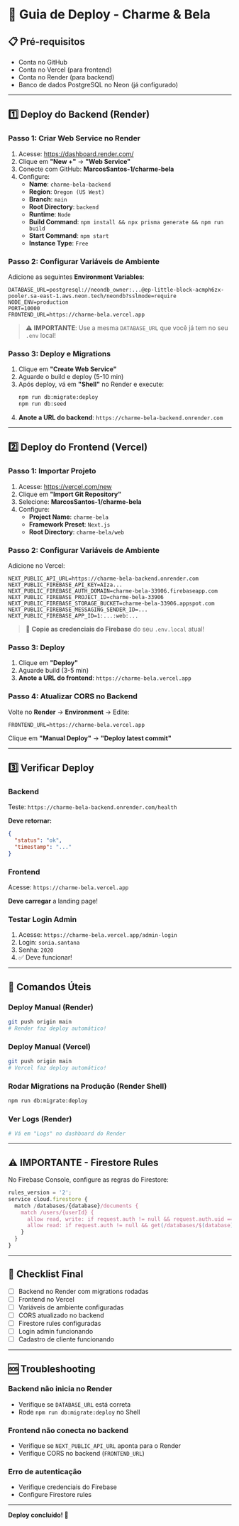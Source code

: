 # 🚀 Guia de Deploy - Charme & Bela

## 📋 Pré-requisitos

- Conta no GitHub
- Conta no Vercel (para frontend)
- Conta no Render (para backend)
- Banco de dados PostgreSQL no Neon (já configurado)

---

## 1️⃣ Deploy do Backend (Render)

### Passo 1: Criar Web Service no Render

1. Acesse: https://dashboard.render.com/
2. Clique em **"New +"** → **"Web Service"**
3. Conecte com GitHub: **MarcosSantos-1/charme-bela**
4. Configure:
   - **Name**: `charme-bela-backend`
   - **Region**: `Oregon (US West)`
   - **Branch**: `main`
   - **Root Directory**: `backend`
   - **Runtime**: `Node`
   - **Build Command**: `npm install && npx prisma generate && npm run build`
   - **Start Command**: `npm start`
   - **Instance Type**: `Free`

### Passo 2: Configurar Variáveis de Ambiente

Adicione as seguintes **Environment Variables**:

```
DATABASE_URL=postgresql://neondb_owner:...@ep-little-block-acmph6zx-pooler.sa-east-1.aws.neon.tech/neondb?sslmode=require
NODE_ENV=production
PORT=10000
FRONTEND_URL=https://charme-bela.vercel.app
```

> ⚠️ **IMPORTANTE**: Use a mesma `DATABASE_URL` que você já tem no seu `.env` local!

### Passo 3: Deploy e Migrations

1. Clique em **"Create Web Service"**
2. Aguarde o build e deploy (5-10 min)
3. Após deploy, vá em **"Shell"** no Render e execute:
   ```bash
   npm run db:migrate:deploy
   npm run db:seed
   ```
4. **Anote a URL do backend**: `https://charme-bela-backend.onrender.com`

---

## 2️⃣ Deploy do Frontend (Vercel)

### Passo 1: Importar Projeto

1. Acesse: https://vercel.com/new
2. Clique em **"Import Git Repository"**
3. Selecione: **MarcosSantos-1/charme-bela**
4. Configure:
   - **Project Name**: `charme-bela`
   - **Framework Preset**: `Next.js`
   - **Root Directory**: `charme-bela/web`

### Passo 2: Configurar Variáveis de Ambiente

Adicione no Vercel:

```
NEXT_PUBLIC_API_URL=https://charme-bela-backend.onrender.com
NEXT_PUBLIC_FIREBASE_API_KEY=AIza...
NEXT_PUBLIC_FIREBASE_AUTH_DOMAIN=charme-bela-33906.firebaseapp.com
NEXT_PUBLIC_FIREBASE_PROJECT_ID=charme-bela-33906
NEXT_PUBLIC_FIREBASE_STORAGE_BUCKET=charme-bela-33906.appspot.com
NEXT_PUBLIC_FIREBASE_MESSAGING_SENDER_ID=...
NEXT_PUBLIC_FIREBASE_APP_ID=1:...:web:...
```

> 📝 **Copie as credenciais do Firebase** do seu `.env.local` atual!

### Passo 3: Deploy

1. Clique em **"Deploy"**
2. Aguarde build (3-5 min)
3. **Anote a URL do frontend**: `https://charme-bela.vercel.app`

### Passo 4: Atualizar CORS no Backend

Volte no **Render** → **Environment** → Edite:
```
FRONTEND_URL=https://charme-bela.vercel.app
```

Clique em **"Manual Deploy"** → **"Deploy latest commit"**

---

## 3️⃣ Verificar Deploy

### Backend

Teste: `https://charme-bela-backend.onrender.com/health`

**Deve retornar:**
```json
{
  "status": "ok",
  "timestamp": "..."
}
```

### Frontend

Acesse: `https://charme-bela.vercel.app`

**Deve carregar** a landing page!

### Testar Login Admin

1. Acesse: `https://charme-bela.vercel.app/admin-login`
2. Login: `sonia.santana`
3. Senha: `2020`
4. ✅ Deve funcionar!

---

## 🔧 Comandos Úteis

### Deploy Manual (Render)
```bash
git push origin main
# Render faz deploy automático!
```

### Deploy Manual (Vercel)
```bash
git push origin main
# Vercel faz deploy automático!
```

### Rodar Migrations na Produção (Render Shell)
```bash
npm run db:migrate:deploy
```

### Ver Logs (Render)
```bash
# Vá em "Logs" no dashboard do Render
```

---

## ⚠️ IMPORTANTE - Firestore Rules

No Firebase Console, configure as regras do Firestore:

```javascript
rules_version = '2';
service cloud.firestore {
  match /databases/{database}/documents {
    match /users/{userId} {
      allow read, write: if request.auth != null && request.auth.uid == userId;
      allow read: if request.auth != null && get(/databases/$(database)/documents/users/$(request.auth.uid)).data.role == 'MANAGER';
    }
  }
}
```

---

## 🎯 Checklist Final

- [ ] Backend no Render com migrations rodadas
- [ ] Frontend no Vercel
- [ ] Variáveis de ambiente configuradas
- [ ] CORS atualizado no backend
- [ ] Firestore rules configuradas
- [ ] Login admin funcionando
- [ ] Cadastro de cliente funcionando

---

## 🆘 Troubleshooting

### Backend não inicia no Render
- Verifique se `DATABASE_URL` está correta
- Rode `npm run db:migrate:deploy` no Shell

### Frontend não conecta no backend
- Verifique se `NEXT_PUBLIC_API_URL` aponta para o Render
- Verifique CORS no backend (`FRONTEND_URL`)

### Erro de autenticação
- Verifique credenciais do Firebase
- Configure Firestore rules

---

**Deploy concluído! 🎉**

